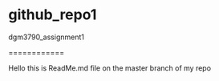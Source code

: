 github_repo1
============

dgm3790_assignment1

============

Hello this is ReadMe.md file on the master branch of my repo
